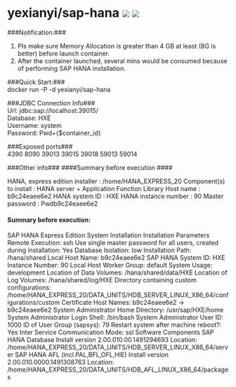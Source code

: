 # yexianyi/sap-hana [![](https://images.microbadger.com/badges/image/yexianyi/sap-hana.svg)](https://microbadger.com/images/yexianyi/sap-hana "Get your own image badge on microbadger.com") [![](https://images.microbadger.com/badges/version/yexianyi/sap-hana.svg)](https://microbadger.com/images/yexianyi/sap-hana "Get your own version badge on microbadger.com")

###Notification:### </br>
1. Pls make sure Memory Allocation is greater than 4 GB at least (8G is better) before launch container. </br>
2. After the container launched, several mins would be consumed because of performing SAP HANA installation. </br>

###Quick Start:### </br>
docker run -P -d yexianyi/sap-hana

###JDBC Connection Info### </br>
Url: jdbc:sap://localhost:39015/ </br>
Database: HXE </br>
Username: system </br>
Password: Pwd+{$container_id} </br>

###Exposed ports### </br>
4390 8090 39013 39015 39018 59013 59014 </br>

###Other info###
####Summary before execution ####

HANA, express edition installer : /home/HANA_EXPRESS_20
  Component(s) to install       : HANA server + Application Function Library
  Host name                     : b9c24eaee6e2
  HANA system ID                : HXE
  HANA instance number          : 90
  Master password               : Pwdb9c24eaee6e2

#### Summary before execution: ####

SAP HANA Express Edition System Installation
   Installation Parameters
      Remote Execution: ssh
      Use single master password for all users, created during installation: Yes
      Database Isolation: low
      Installation Path: /hana/shared
      Local Host Name: b9c24eaee6e2
      SAP HANA System ID: HXE
      Instance Number: 90
      Local Host Worker Group: default
      System Usage: development
      Location of Data Volumes: /hana/shared/data/HXE
      Location of Log Volumes: /hana/shared/log/HXE
      Directory containing custom configurations: /home/HANA_EXPRESS_20/DATA_UNITS/HDB_SERVER_LINUX_X86_64/configurations/custom
      Certificate Host Names: b9c24eaee6e2 -> b9c24eaee6e2
      System Administrator Home Directory: /usr/sap/HXE/home
      System Administrator Login Shell: /bin/bash
      System Administrator User ID: 1000
      ID of User Group (sapsys): 79
      Restart system after machine reboot?: Yes
      Inter Service Communication Mode: ssl
   Software Components
      SAP HANA Database
         Install version 2.00.010.00.1491294693
         Location: /home/HANA_EXPRESS_20/DATA_UNITS/HDB_SERVER_LINUX_X86_64/server
      SAP HANA AFL (incl.PAL,BFL,OFL,HIE)
         Install version 2.00.010.0000.1491308763
         Location: /home/HANA_EXPRESS_20/DATA_UNITS/HDB_AFL_LINUX_X86_64/packages
